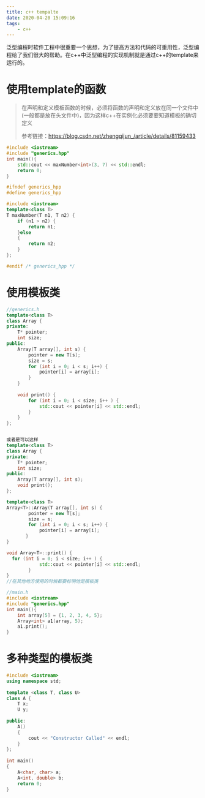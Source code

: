 ```yaml
---
title: c++ tempalte
date: 2020-04-20 15:09:16
tags:
	- c++
---
```


泛型编程时软件工程中很重要一个思想，为了提高方法和代码的可重用性，泛型编程给了我们很大的帮助。在c++中泛型编程的实现机制就是通过c++的template来运行的。

<!-- more -->

# 使用template的函数

>在声明和定义模板函数的时候，必须将函数的声明和定义放在同一个文件中(一般都是放在头文件中)，因为这样c++在实例化必须要要知道模板的确切定义
>
>参考链接：https://blog.csdn.net/zhengqijun_/article/details/81159433

```c++
#include <iostream>
#include "generics.hpp"
int main(){
    std::cout << maxNumber<int>(3, 7) << std::endl;
    return 0;
}
```



```cpp
#ifndef generics_hpp
#define generics_hpp

#include <iostream>
template<class T>
T maxNumber(T n1, T n2) {
    if (n1 > n2) {
        return n1;
    }else
    {
        return n2;
    }
};

#endif /* generics_hpp */
```



# 使用模板类

```cpp
//generics.h
template<class T>
class Array {
private:
    T* pointer;
    int size;
public:
    Array(T array[], int s) {
        pointer = new T[s];
        size = s;
        for (int i = 0; i < s; i++) {
            pointer[i] = array[i];
        }
    }
    
    void print() {
        for (int i = 0; i < size; i++ ) {
            std::cout << pointer[i] << std::endl;
        }
    }
};


或者是可以这样
template<class T>
class Array {
private:
    T* pointer;
    int size;
public:
    Array(T array[], int s);
    void print();
};

template<class T>
Array<T>::Array(T array[], int s) {
        pointer = new T[s];
        size = s;
        for (int i = 0; i < s; i++) {
            pointer[i] = array[i];
       }
}

void Array<T>::print() {
  for (int i = 0; i < size; i++ ) {
            std::cout << pointer[i] << std::endl;
        }
}
//在其他地方使用的时候都要标明他是模板类
```

```cpp
//main.h
#include <iostream>
#include "generics.hpp"
int main(){
    int array[5] = {1, 2, 3, 4, 5};
    Array<int> a1(array, 5);
    a1.print();
}
```



# 多种类型的模板类

```cpp
#include <iostream> 
using namespace std; 
  
template <class T, class U> 
class A { 
    T x; 
    U y; 
  
public: 
    A() 
    { 
        cout << "Constructor Called" << endl; 
    } 
}; 
  
int main() 
{ 
    A<char, char> a; 
    A<int, double> b; 
    return 0; 
} 
```

